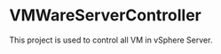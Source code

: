 VMWareServerController
======================
This project is used to control all VM in vSphere Server.
